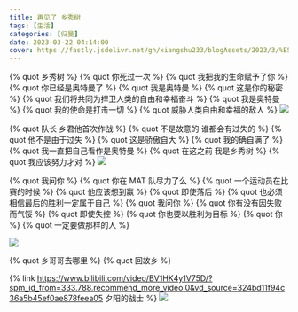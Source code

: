 ```yaml
---
title: 再见了 乡秀树
tags: [生活]
categories: [归曼]
date: 2023-03-22 04:14:00
cover: https://fastly.jsdelivr.net/gh/xiangshu233/blogAssets/2023/3/%E5%9B%A2%E6%97%B6%E9%83%8E%E4%BA%BA%E9%97%B4%E4%BD%93%E5%90%88%E7%85%A7%E7%AD%BE%E5%90%8D%E6%A1%A3%E6%A1%88%20(11).jpeg
---
```



{% quot 乡秀树 %}
{% quot 你死过一次 %}
{% quot 我把我的生命赋予了你 %}
{% quot 你已经是奥特曼了 %}
{% quot 我是奥特曼 %}
{% quot 这是你的秘密 %}
{% quot 我们将共同为捍卫人类的自由和幸福奋斗 %}
{% quot 我是奥特曼 %}
{% quot 我的使命是打击一切 %}
{% quot 威胁人类自由和幸福的敌人 %}
![](https://fastly.jsdelivr.net/gh/xiangshu233/blogAssets/2023/3/xiangxiushu.png)




{% quot 队长 乡君他首次作战 %}
{% quot 不是故意的 谁都会有过失的 %}
{% quot 他不是由于过失 %}
{% quot 这是骄傲自大 %}
{% quot 我的确自满了 %}
{% quot 我一直把自己看作是奥特曼 %}
{% quot 在这之前 我是乡秀树 %}
{% quot 我应该努力才对 %}
![](https://fastly.jsdelivr.net/gh/xiangshu233/blogAssets/2023/3/%E5%9B%A2%E6%97%B6%E9%83%8E%E4%BA%BA%E9%97%B4%E4%BD%93%E5%90%88%E7%85%A7%E7%AD%BE%E5%90%8D%E6%A1%A3%E6%A1%88%20(6).jpeg)


{% quot 我问你 %}
{% quot 你在 MAT 队尽力了么 %}
{% quot 一个运动员在比赛的时候 %}
{% quot 他应该想到赢 %}
{% quot 即使落后 %}
{% quot 也必须相信最后的胜利一定属于自己 %}
{% quot 我问你 %}
{% quot 你有没有因失败而气馁 %}
{% quot 即使失控 %}
{% quot 你也要以胜利为目标 %}
{% quot 你 %}
{% quot 一定要做那样的人 %}

<!-- ![](https://fastly.jsdelivr.net/gh/xiangshu233/blogAssets/2023/3/%E5%9B%A2%E6%97%B6%E9%83%8E%E4%BA%BA%E9%97%B4%E4%BD%93%E5%90%88%E7%85%A7%E7%AD%BE%E5%90%8D%E6%A1%A3%E6%A1%88%20(8).jpeg) -->
<!-- ![](https://fastly.jsdelivr.net/gh/xiangshu233/blogAssets/2023/3/%E5%9B%A2%E6%97%B6%E9%83%8E%E4%BA%BA%E9%97%B4%E4%BD%93%E5%90%88%E7%85%A7%E7%AD%BE%E5%90%8D%E6%A1%A3%E6%A1%88%20(7).jpeg) -->
<!-- ![](https://fastly.jsdelivr.net/gh/xiangshu233/blogAssets/2023/3/%E5%9B%A2%E6%97%B6%E9%83%8E%E4%BA%BA%E9%97%B4%E4%BD%93%E5%90%88%E7%85%A7%E7%AD%BE%E5%90%8D%E6%A1%A3%E6%A1%88%20(5).jpg) -->

![](https://fastly.jsdelivr.net/gh/xiangshu233/blogAssets/2023/3/%E5%9B%A2%E6%97%B6%E9%83%8E%E4%BA%BA%E9%97%B4%E4%BD%93%E5%90%88%E7%85%A7%E7%AD%BE%E5%90%8D%E6%A1%A3%E6%A1%88%20(11).jpeg)


{% quot 乡哥哥去哪里 %}
{% quot 回故乡 %}


{% link https://www.bilibili.com/video/BV1HK4y1V75D/?spm_id_from=333.788.recommend_more_video.0&vd_source=324bd11f94c36a5b45ef0ae878feea05  夕阳的战士 %}
![](https://fastly.jsdelivr.net/gh/xiangshu233/blogAssets/2023/3/xiang.png)

